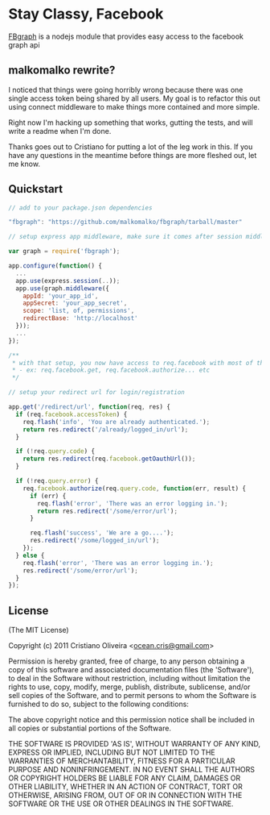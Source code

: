 # Stay Classy, Facebook

[FBgraph](http://criso.github.com/fbgraph/) is a nodejs module that provides easy access to the facebook graph api

## malkomalko rewrite?

I noticed that things were going horribly wrong because there was one single
access token being shared by all users.  My goal is to refactor this out using
connect middleware to make things more contained and more simple.

Right now I'm hacking up something that works, gutting the tests, and will write
a readme when I'm done.

Thanks goes out to Cristiano for putting a lot of the leg work in this.  If you
have any questions in the meantime before things are more fleshed out, let me
know.

## Quickstart

```javascript
// add to your package.json dependencies

"fbgraph": "https://github.com/malkomalko/fbgraph/tarball/master"

// setup express app middleware, make sure it comes after session middleware

var graph = require('fbgraph');

app.configure(function() {
  ...
  app.use(express.session(..));
  app.use(graph.middleware({
    appId: 'your_app_id',
    appSecret: 'your_app_secret',
    scope: 'list, of, permissions',
    redirectBase: 'http://localhost'
  }));
  ...
});

/**
 * with that setup, you now have access to req.facebook with most of the same options as fbgraph
 * - ex: req.facebook.get, req.facebook.authorize... etc
 */

// setup your redirect url for login/registration

app.get('/redirect/url', function(req, res) {
  if (req.facebook.accessToken) {
    req.flash('info', 'You are already authenticated.');
    return res.redirect('/already/logged_in/url');
  }

  if (!req.query.code) {
    return res.redirect(req.facebook.getOauthUrl());
  }

  if (!req.query.error) {
    req.facebook.authorize(req.query.code, function(err, result) {
      if (err) {
        req.flash('error', 'There was an error logging in.');
        return res.redirect('/some/error/url');
      }   

      req.flash('success', 'We are a go....');
      res.redirect('/some/logged_in/url');
    }); 
  } else {
    req.flash('error', 'There was an error logging in.');
    res.redirect('/some/error/url');
  }
});
```

## License

(The MIT License)

Copyright (c) 2011 Cristiano Oliveira &lt;ocean.cris@gmail.com&gt;

Permission is hereby granted, free of charge, to any person obtaining
a copy of this software and associated documentation files (the
'Software'), to deal in the Software without restriction, including
without limitation the rights to use, copy, modify, merge, publish,
distribute, sublicense, and/or sell copies of the Software, and to
permit persons to whom the Software is furnished to do so, subject to
the following conditions:

The above copyright notice and this permission notice shall be
included in all copies or substantial portions of the Software.

THE SOFTWARE IS PROVIDED 'AS IS', WITHOUT WARRANTY OF ANY KIND,
EXPRESS OR IMPLIED, INCLUDING BUT NOT LIMITED TO THE WARRANTIES OF
MERCHANTABILITY, FITNESS FOR A PARTICULAR PURPOSE AND NONINFRINGEMENT.
IN NO EVENT SHALL THE AUTHORS OR COPYRIGHT HOLDERS BE LIABLE FOR ANY
CLAIM, DAMAGES OR OTHER LIABILITY, WHETHER IN AN ACTION OF CONTRACT,
TORT OR OTHERWISE, ARISING FROM, OUT OF OR IN CONNECTION WITH THE
SOFTWARE OR THE USE OR OTHER DEALINGS IN THE SOFTWARE.

